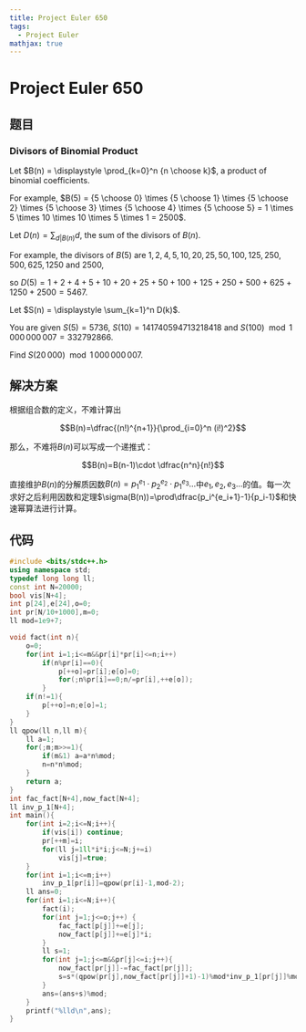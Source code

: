 ```yaml
---
title: Project Euler 650
tags:
  - Project Euler
mathjax: true
---
```

<escape><!-- more --></escape>
    
# Project Euler 650
## 题目
### Divisors of Binomial Product



Let $B(n) = \displaystyle \prod_{k=0}^n {n \choose k}$, a product of binomial coefficients.

For example, $B(5) = {5 \choose 0} \times {5 \choose 1} \times {5 \choose 2}  \times {5 \choose 3} \times {5 \choose 4} \times {5 \choose 5} = 1 \times 5 \times 10 \times 10 \times 5 \times 1 = 2500$.

Let $D(n) = \displaystyle \sum_{d|B(n)} d$, the sum of the divisors of $B(n)$.


For example, the divisors of $B(5)$ are $1, 2, 4, 5, 10, 20, 25, 50, 100, 125, 250, 500, 625, 1250$ and $2500$,

so $D(5) = 1 + 2 + 4 + 5 + 10 + 20 + 25 + 50 + 100 + 125 + 250 + 500 + 625 + 1250 + 2500 = 5467$.


Let $S(n) = \displaystyle \sum_{k=1}^n D(k)$.

You are given $S(5) = 5736$, $S(10) = 141740594713218418$ and $S(100) \mod 1\,000\,000\,007 = 332792866$.


Find $S(20\,000) \mod 1\,000\,000\,007$.





## 解决方案
根据组合数的定义，不难计算出

$$B(n)=\dfrac{(n!)^{n+1}}{\prod_{i=0}^n (i!)^2}$$

那么，不难将$B(n)$可以写成一个递推式：

$$B(n)=B(n-1)\cdot \dfrac{n^n}{n!}$$

直接维护$B(n)$的分解质因数$B(n)=p_1^{e_1}\cdot p_2^{e_2}\cdot p_1^{e_3}\dots$中$e_1,e_2,e_3\dots$的值。每一次求好之后利用因数和定理$\sigma(B(n))=\prod\dfrac{p_i^{e_i+1}-1}{p_i-1}$和快速幂算法进行计算。

## 代码


```C++
#include <bits/stdc++.h>
using namespace std;
typedef long long ll;
const int N=20000;
bool vis[N+4];
int p[24],e[24],o=0;
int pr[N/10+1000],m=0;
ll mod=1e9+7;

void fact(int n){
    o=0;
    for(int i=1;i<=m&&pr[i]*pr[i]<=n;i++)
        if(n%pr[i]==0){
            p[++o]=pr[i];e[o]=0;
            for(;n%pr[i]==0;n/=pr[i],++e[o]);
        }
    if(n!=1){
        p[++o]=n;e[o]=1;
    }
}
ll qpow(ll n,ll m){
    ll a=1;
    for(;m;m>>=1){
        if(m&1) a=a*n%mod;
        n=n*n%mod;
    }
    return a;
}
int fac_fact[N+4],now_fact[N+4];
ll inv_p_1[N+4];
int main(){
    for(int i=2;i<=N;i++){
        if(vis[i]) continue;
        pr[++m]=i;
        for(ll j=1ll*i*i;j<=N;j+=i)
            vis[j]=true;
    }
    for(int i=1;i<=m;i++)
        inv_p_1[pr[i]]=qpow(pr[i]-1,mod-2);
    ll ans=0;
    for(int i=1;i<=N;i++){
        fact(i);
        for(int j=1;j<=o;j++) {
            fac_fact[p[j]]+=e[j];
            now_fact[p[j]]+=e[j]*i;
        }
        ll s=1;
        for(int j=1;j<=m&&pr[j]<=i;j++){
            now_fact[pr[j]]-=fac_fact[pr[j]];
            s=s*(qpow(pr[j],now_fact[pr[j]]+1)-1)%mod*inv_p_1[pr[j]]%mod;
        }
        ans=(ans+s)%mod;
    }
    printf("%lld\n",ans);
}
```